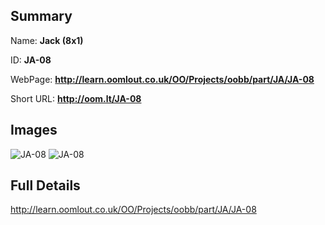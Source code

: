 

## Summary
 
Name: __Jack (8x1)__

ID: __JA-08__

WebPage: __http://learn.oomlout.co.uk/OO/Projects/oobb/part/JA/JA-08__

Short URL: __http://oom.lt/JA-08__


## Images
![JA-08](http://oomlout.com/oobb-gen/parts/JA/JA-08/JA-08_01_420.jpg)
![JA-08](http://oomlout.com/oobb-gen/parts/JA/JA-08/JA-08_420.png)




## Full Details

 http://learn.oomlout.co.uk/OO/Projects/oobb/part/JA/JA-08

